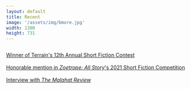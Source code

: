 ```yaml
---
layout: default
title: Recent
image: '/assets/img/bmore.jpg'
width: 1300
height: 731
---
```


<div class="column col-7 col-sm-12 content animated fadeIn">
<div class="wrapper">

  
  <a class="new__btn test" href="https://www.terrain.org/2021/news/12th-annual-contest-winners/" target="_blank">Winner of Terrain's 12th Annual Short Fiction Contest</a>
  <br>
  <br>
  <a class="new__btn test" href="https://www.zoetrope.com/contests/stories-2021/" target="_blank">Honorable mention in <em>Zoetrope: All Story</em>'s 2021 Short Fiction Competition</a>
  <br>
  <br>
  <a class="new__btn test" href="http://malahatreview.ca/interviews/sam_interview.html" target="_blank">Interview with <em>The Malahat Review</em></a>

  <!-- <br>
  <br>
  <a class="new__btn" href="https://www.ligeiamagazine.com/spring-2021/gina-nutt-interview/" target="_blank">Interview with Gina Nutt on her book, <em>Night Rooms</em></a> -->
</div>
</div>
